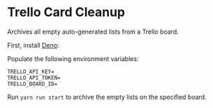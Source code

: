# Trello Card Cleanup

Archives all empty auto-generated lists from a Trello board.

First, install [Deno](https://deno.land/manual@v1.28.2/getting_started/installation):

Populate the following environment variables:
```
TRELLO_API_KEY=
TRELLO_API_TOKEN=
TRELLO_BOARD_ID=
```

Run `yarn run start` to archive the empty lists on the specified board.